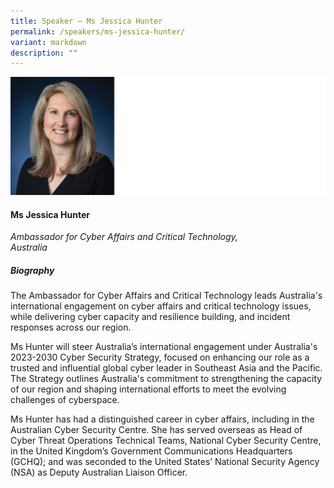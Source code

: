 ```yaml
---
title: Speaker – Ms Jessica Hunter
permalink: /speakers/ms-jessica-hunter/
variant: markdown
description: ""
---
```


![](/images/2025%20speakers/Jess_Hunter.png)
#### **Ms Jessica Hunter**

*Ambassador for Cyber Affairs and Critical Technology, <br>Australia*

##### **Biography**
The Ambassador for Cyber Affairs and Critical Technology leads Australia's international engagement on cyber affairs and critical technology issues, while delivering cyber capacity and resilience building, and incident responses across our region.

Ms Hunter will steer Australia’s international engagement under Australia's 2023-2030 Cyber Security Strategy, focused on enhancing our role as a trusted and influential global cyber leader in Southeast Asia and the Pacific. The Strategy outlines Australia's commitment to strengthening the capacity of our region and shaping international efforts to meet the evolving challenges of cyberspace.

Ms Hunter has had a distinguished career in cyber affairs, including in the Australian Cyber Security Centre.
She has served overseas as Head of Cyber Threat Operations Technical Teams, National Cyber Security Centre, in the United Kingdom’s Government Communications Headquarters (GCHQ); and was seconded to the United States’ National Security Agency (NSA) as Deputy Australian Liaison Officer.
